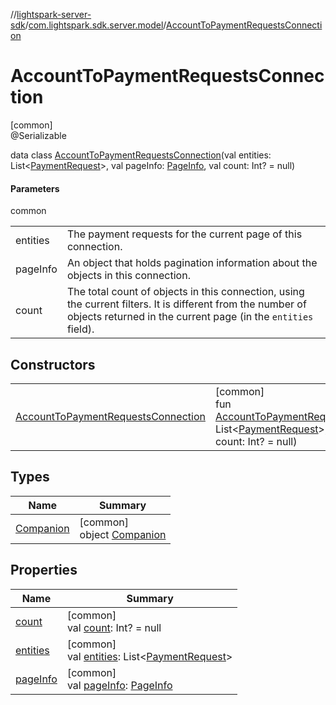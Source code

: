//[lightspark-server-sdk](../../../index.md)/[com.lightspark.sdk.server.model](../index.md)/[AccountToPaymentRequestsConnection](index.md)

# AccountToPaymentRequestsConnection

[common]\
@Serializable

data class [AccountToPaymentRequestsConnection](index.md)(val entities: List&lt;[PaymentRequest](../-payment-request/index.md)&gt;, val pageInfo: [PageInfo](../-page-info/index.md), val count: Int? = null)

#### Parameters

common

| | |
|---|---|
| entities | The payment requests for the current page of this connection. |
| pageInfo | An object that holds pagination information about the objects in this connection. |
| count | The total count of objects in this connection, using the current filters. It is different from the number of objects returned in the current page (in the `entities` field). |

## Constructors

| | |
|---|---|
| [AccountToPaymentRequestsConnection](-account-to-payment-requests-connection.md) | [common]<br>fun [AccountToPaymentRequestsConnection](-account-to-payment-requests-connection.md)(entities: List&lt;[PaymentRequest](../-payment-request/index.md)&gt;, pageInfo: [PageInfo](../-page-info/index.md), count: Int? = null) |

## Types

| Name | Summary |
|---|---|
| [Companion](-companion/index.md) | [common]<br>object [Companion](-companion/index.md) |

## Properties

| Name | Summary |
|---|---|
| [count](count.md) | [common]<br>val [count](count.md): Int? = null |
| [entities](entities.md) | [common]<br>val [entities](entities.md): List&lt;[PaymentRequest](../-payment-request/index.md)&gt; |
| [pageInfo](page-info.md) | [common]<br>val [pageInfo](page-info.md): [PageInfo](../-page-info/index.md) |
